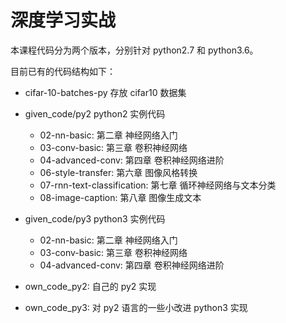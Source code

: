 # 深度学习实战

本课程代码分为两个版本，分别针对 python2.7 和 python3.6。

目前已有的代码结构如下：

- cifar-10-batches-py
  存放 cifar10 数据集

- given_code/py2 python2 实例代码
  - 02-nn-basic: 第二章 神经网络入门
  - 03-conv-basic: 第三章 卷积神经网络
  - 04-advanced-conv: 第四章 卷积神经网络进阶
  - 06-style-transfer: 第六章 图像风格转换
  - 07-rnn-text-classification: 第七章 循环神经网络与文本分类
  - 08-image-caption: 第八章 图像生成文本

- given_code/py3 python3 实例代码
  - 02-nn-basic: 第二章 神经网络入门
  - 03-conv-basic: 第三章 卷积神经网络
  - 04-advanced-conv: 第四章 卷积神经网络进阶

- own_code_py2: 自己的 py2 实现

- own_code_py3: 对 py2 语言的一些小改进 python3 实现
